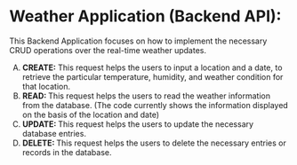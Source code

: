 # Weather Application (Backend API):

This Backend Application focuses on how to implement the necessary CRUD operations over the real-time weather updates.
<ol type = 'A'>
  <li><b>CREATE:</b> This request helps the users to input a location and a date, to retrieve the particular temperature, humidity, and weather condition for that location.</li>
  <li><b>READ: </b> This request helps the users to read the weather information from the database. (The code currently shows the information displayed on the basis of the location and date)</li>
  <li><b>UPDATE: </b> This request helps the users to update the necessary database entries.</li>
  <li><b>DELETE: </b> This request helps the users to delete the necessary entries or records in the database.</li>
</ol>
